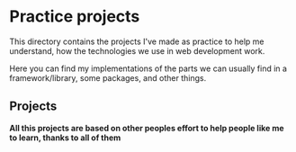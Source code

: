 # Practice projects

This directory contains the projects I've made as practice to help me understand, how the technologies we use in web development work.

Here you can find my implementations of the parts we can usually find in a framework/library, some packages, and other things.

## Projects

**All this projects are based on other peoples effort to help people like me to learn, thanks to all of them**
